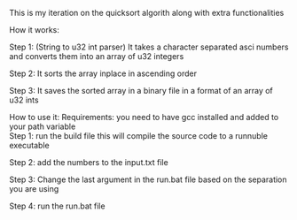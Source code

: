 This is my iteration on the quicksort algorith along with extra functionalities

How it works:


Step 1: (String to u32 int parser) It takes a character separated asci numbers and converts them into an array of u32 integers

Step 2: It sorts the array inplace in ascending order

Step 3: It saves the sorted array in a binary file in a format of an array of u32 ints

How to use it:
  Requirements: you need to have gcc installed and added to your path variable     
Step 1: run the build file this will compile the source code to a runnuble executable

Step 2: add the numbers to the input.txt file 

Step 3: Change the last argument in the run.bat file based on the separation you are using

Step 4: run the run.bat file
